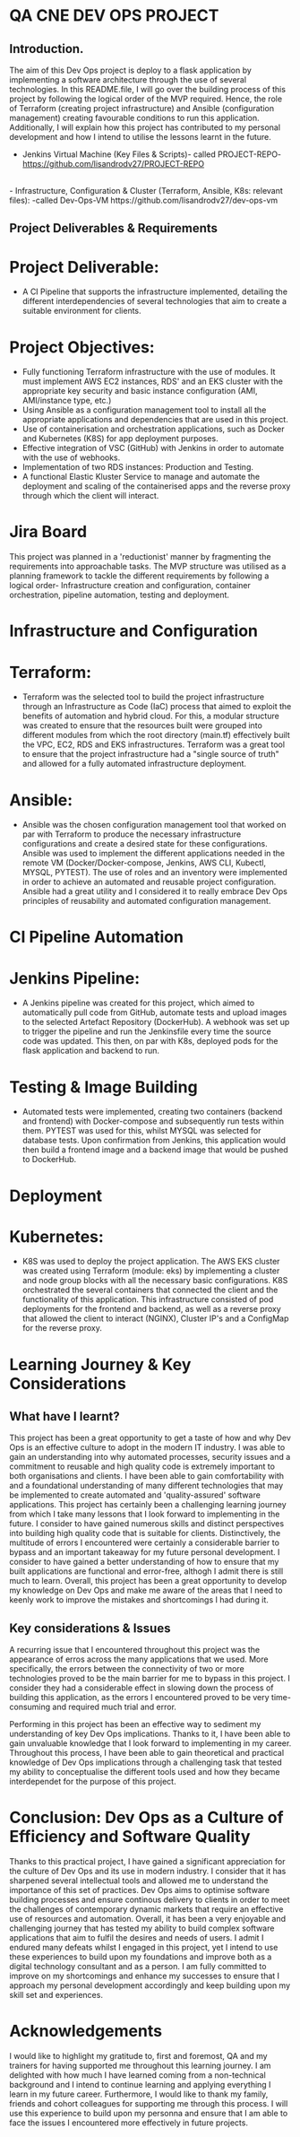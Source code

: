 # QA CNE DEV OPS PROJECT

## Introduction.
The aim of this Dev Ops project is deploy to a flask application by implementing a software architecture through the use of several technologies. In this README.file, I will go over the building process of this project by following the logical order of the MVP required. Hence, the role of Terraform (creating project infrastructure) and  Ansible (configuration management) creating favourable conditions to run this application. Additionally, I will explain how this project has contributed to my personal development and how I intend to utilise the lessons learnt in the future.

- Jenkins Virtual Machine (Key Files & Scripts)- called PROJECT-REPO- https://github.com/lisandrodv27/PROJECT-REPO
<br>
- Infrastructure, Configuration & Cluster (Terraform, Ansible, K8s: relevant files): -called Dev-Ops-VM https://github.com/lisandrodv27/dev-ops-vm
<br>

## Project Deliverables & Requirements

# Project Deliverable:
- A CI Pipeline that supports the infrastructure implemented, detailing the different interdependencies of several technologies that aim to create a suitable environment for clients.

# Project Objectives:
- Fully functioning Terraform infrastructure with the use of modules. It must implement AWS EC2 instances, RDS' and an EKS cluster with the appropriate key security and basic instance configuration (AMI, AMI/instance type, etc.)
- Using Ansible as a configuration management tool to install all the appropriate applications and dependencies that are used in this project.
- Use of containerisation and orchestration applications, such as Docker and Kubernetes (K8S) for app deployment purposes.
- Effective integration of VSC (GitHub) with Jenkins in order to automate with the use of webhooks.
- Implementation of two RDS instances: Production and Testing.
- A functional Elastic Kluster Service to manage and automate the deployment and scaling of the containerised apps and the reverse proxy through which the client will interact.

# Jira Board
This project was planned in a 'reductionist' manner by fragmenting the requirements into approachable tasks. The MVP structure was utilised as a planning framework to tackle the different requirements by following a logical order- Infrastructure creation and configuration, container orchestration, pipeline automation, testing and deployment.

# Infrastructure and Configuration

# Terraform:
- Terraform was the selected tool to build the project infrastructure through an Infrastructure as Code (IaC) process that aimed to exploit the benefits of automation and hybrid cloud. For this, a modular structure was created to ensure that the resources built were grouped into different modules from which the root directory (main.tf) effectively built the VPC, EC2, RDS and EKS infrastructures. Terraform was a great tool to ensure that the project infrastructure had a "single source of truth" and allowed for a fully automated infrastructure deployment.

# Ansible:
- Ansible was the chosen configuration management tool that worked on par with Terraform to produce the necessary infrastructure configurations and create a desired state for these configurations. Ansible was used to implement the different applications needed in the remote VM (Docker/Docker-compose, Jenkins, AWS CLI, Kubectl, MYSQL, PYTEST). The use of roles and an inventory were implemented in order to achieve an automated and reusable project configuration. Ansible had a great utility and I considered it to really embrace Dev Ops principles of reusability and automated configuration management.

# CI Pipeline Automation

# Jenkins Pipeline:
- A Jenkins pipeline was created for this project, which aimed to automatically pull code from GitHub, automate tests and upload images to the selected Artefact Repository (DockerHub). A webhook was set up to trigger the pipeline and run the Jenkinsfile every time the source code was updated. This then, on par with K8s, deployed pods for the flask application and backend to run.

# Testing & Image Building
- Automated tests were implemented, creating two containers (backend and frontend) with Docker-compose and subsequently run tests within them. PYTEST was used for this, whilst MYSQL was selected for database tests. Upon confirmation from Jenkins, this application would then build a frontend image and a backend image that would be pushed to DockerHub.

# Deployment

# Kubernetes:
- K8S was used to deploy the project application. The AWS EKS cluster was created using Terraform (module: eks) by implementing a cluster and node group blocks with all the necessary basic configurations. K8S orchestrated the several containers that connected the client and the functionality of this application. This infrastructure consisted of pod deployments for the frontend and backend, as well as a reverse proxy that allowed the client to interact (NGINX), Cluster IP's and a ConfigMap for the reverse proxy. 

# Learning Journey & Key Considerations

## What have I learnt?
This project has been a great opportunity to get a taste of how and why Dev Ops is an effective culture to adopt in the modern IT industry. I was able to gain an understanding into why automated processes, security issues and a commitment to reusable and high quality code is extremely important to both organisations and clients. I have been able to gain comfortability with and a foundational understanding of many different technologies that may be implemented to create automated and 'quality-assured' software applications. This project has certainly been a challenging learning journey from which I take many lessons that I look forward to implementing in the future. I consider to have gained numerous skills and distinct perspectives into building high quality code that is suitable for clients. Distinctively, the multitude of errors I encountered were certainly a considerable barrier to bypass and an important takeaway for my future personal development. I consider to have gained a better understanding of how to ensure that my built applications are functional and error-free, althogh I admit there is still much to learn. Overall, this project has been a great opportunity to develop my knowledge on Dev Ops and make me aware of the areas that I need to keenly work to improve the mistakes and shortcomings I had during it. 

## Key considerations & Issues
A recurring issue that I encountered throughout this project was the appearance of erros across the many applications that we used. More specifically, the errors between the connectivity of two or more technologies proved to be the main barrier for me to bypass in this project. I consider they had a considerable effect in slowing down the process of building this application, as the errors I encountered proved to be very time-consuming and required much trial and error.

Performing in this project has been an effective way to sediment my understanding of key Dev Ops implications. Thanks to it, I have been able to gain unvaluable knowledge that I look forward to implementing in my career. Throughout this process, I have been able to gain theoretical and practical knowledge of Dev Ops implications through a challenging task that tested my ability to conceptualise the different tools used and how they became interdependet for the purpose of this project.

# Conclusion: Dev Ops as a Culture of Efficiency and Software Quality
Thanks to this practical project, I have gained a significant appreciation for the culture of Dev Ops and its use in modern industry. I consider that it has sharpened several intellectual tools and allowed me to understand the importance of this set of practices. Dev Ops aims to optimise software building processes and ensure continous delivery to clients in order to meet the challenges of contemporary dynamic markets that require an effective use of resources and automation. Overall, it has been a very enjoyable and challenging journey that has tested my ability to build complex software applications that aim to fulfil the desires and needs of users. I admit I endured many defeats whilst I engaged in this project, yet I intend to use these experiences to build upon my foundations and improve both as a digital technology consultant and as a person. I am fully committed to improve on my shortcomings and enhance my successes to ensure that I approach my personal development accordingly and keep building upon my skill set and experiences.

# Acknowledgements
I would like to highlight my gratitude to, first and foremost, QA and my trainers for having supported me throughout this learning journey. I am delighted with how much I have learned coming from a non-technical background and I intend to continue learning and applying everything I learn in my future career. Furthermore, I would like to thank my family, friends and cohort colleagues for supporting me through this process. I will use this experience to build upon my personna and ensure that I am able to face the issues I encountered more effectively in future projects.  

